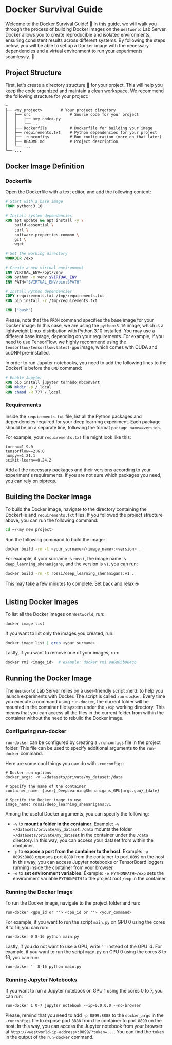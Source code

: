 # Docker Survival Guide

Welcome to the Docker Survival Guide! :whale: In this guide, we will walk you through the process of building Docker
images on the `Westworld` Lab Server. Docker allows you to create reproducible and isolated environments, ensuring
consistent results across
different systems. By following the steps below, you will be able to set up a Docker image with the necessary
dependencies and a virtual environment to run your experiments seamlessly. :robot:

## Project Structure

First, let's create a directory structure :file_folder: for your project. This will help you keep the code organized and
maintain a clean workspace. We recommend the following structure for your project:

```text
~
├── <my_project>        # Your project directory
│   ├── src                 # Source code for your project
│   │   ├── <my_code>.py
│   │   └── ...
│   ├── Dockerfile          # Dockerfile for building your image
│   ├── requirements.txt    # Python dependencies for your project
│   ├── .runconfigs         # Run configuration (more on that later)
│   ├── README.md           # Project description
│   └── ...
└── ...
```

## Docker Image Definition

### Dockerfile

Open the Dockerfile with a text editor, and add the following content:

```dockerfile
# Start with a base image
FROM python:3.10

# Install system dependencies
RUN apt update && apt install -y \
    build-essential \
    curl \
    software-properties-common \
    git \
    wget

# Set the working directory
WORKDIR /exp

# Create a new virtual environment
ENV VIRTUAL_ENV=/opt/venv
RUN python -m venv $VIRTUAL_ENV
ENV PATH="$VIRTUAL_ENV/bin:$PATH"

# Install Python dependencies
COPY requirements.txt /tmp/requirements.txt
RUN pip install -r /tmp/requirements.txt

CMD ["bash"]
```

Please, note that the `FROM` command specifies the base image for your Docker image. In this case, we are using the
`python:3.10` image, which is a lightweight Linux distribution with Python 3.10 installed. You may use a different base
image, depending on your requirements. For example, if you need to use TensorFlow, we highly recommend using the
`tensorflow/tensorflow:latest-gpu` image, which comes with CUDA and cuDNN pre-installed.

In order to run Jupyter notebooks, you need to add the following lines to the Dockerfile before the `CMD` command:

```dockerfile
# Enable Jupyter
RUN pip install jupyter tornado nbconvert
RUN mkdir -p /.local
RUN chmod -R 777 /.local
```

### Requirements

Inside the `requirements.txt` file, list all the Python packages and dependencies required for your deep learning
experiment. Each package should be on a separate line, following the format `package_name==version`.

For example, your `requirements.txt` file might look like this:

```text
torch==1.9.0
tensorflow==2.6.0
numpy==1.21.1
scikit-learn==0.24.2
```

Add all the necessary packages and their versions according to your experiment's requirements. If you are not sure
which packages you need, you can rely on [pipreqs](https://github.com/bndr/pipreqs).

## Building the Docker Image

To build the Docker image, navigate to the directory containing the Dockerfile and `requirements.txt`
files. If you followed the project structure above, you can run the following command:

```bash
cd ~/<my_new_project>
```

Run the following command to build the image:

```bash
docker build -rm -t <your_surname>/<image_name>:<version> .
```

For example, if your surname is `rossi`, the image name is `deep_learning_shenanigans`, and the version is `v1`, you can
run:

```bash
docker build -rm -t rossi/deep_learning_shenanigans:v1 .
```

This may take a few minutes to complete. Set back and relax :coffee:

## Listing Docker Images

To list all the Docker images on `Westworld`, run:

```bash
docker image list
```

If you want to list only the images you created, run:

```bash
docker image list | grep <your_surname>
```

Lastly, if you want to remove one of your images, run:

```bash
docker rmi <image_id>  # example: docker rmi 9a6d05b964cb
```

## Running the Docker Image

The `Westworld` Lab Server relies on a user-friendly script :nerd: to help you launch experiments with Docker.
The script is called `run-docker`.
Every time you execute a command using `run-docker`, the current folder will be
mounted in the container file system under the `/exp` working directory. This means that you can access all the files
in the current folder from within the container without the need to rebuild the Docker image.

### Configuring run-docker

`run-docker` can be configured by creating a `.runconfigs` file in the project folder. This file can be used to specify
additional arguments to the `run-docker` command.

Here are some cool things you can do with `.runconfigs`:

```text
# Docker run options
docker_args: -v ~/datasets/private/my_dataset:/data

# Specify the name of the container
container_name: {user}_DeepLearningShenanigans_GPU{args.gpu}_{date}

# Specify the Docker image to use
image_name: rossi/deep_learning_shenanigans:v1
```

Among the useful Docker arguments, you can specify the following:

* `-v` to **mount a folder in the container**. Example: `-v ~/datasets/private/my_dataset:/data` mounts the folder
  `~/datasets/private/my_dataset` in the container under the `/data` directory. In this way, you can access your dataset
  from within the container.
* `-p` to **expose a port from the container to the host**. Example: `-p 8899:8888` exposes port `8888` from the
  container to port `8899` on the host. In this way, you can access Jupyter notebooks or TensorBoard loggers running
  inside the container from your browser.
* `-e` to **set environment variables**. Example: `-e PYTHONPATH=/exp` sets the environment variable `PYTHONPATH` to the
  project root `/exp` in the container.

### Running the Docker Image

To run the Docker image, navigate to the project folder and run:

```text
run-docker <gpu_id or ''> <cpu_id or ''> <your_command>
```

For example, if you want to run the script `main.py` on GPU 0 using the cores 8 to 16, you can run:

```text
run-docker 0 8-16 python main.py
```

Lastly, if you do not want to use a GPU, write `''` instead of the GPU id. For example, if you want to run the script
`main.py` on CPU 0 using the cores 8 to 16, you can run:

```text
run-docker '' 8-16 python main.py
```

### Running Jupyter Notebooks

If you want to run a Jupyter notebook on GPU 1 using the cores 0 to 7, you can run:

```text
run-docker 1 0-7 jupyter notebook --ip=0.0.0.0 --no-browser
```

Please, remind that you need to add `-p 8899:8888` to the `docker_args` in the `.runconfigs` file to expose port `8888`
from the container to port `8899` on the host. In this way, you can access the Jupyter notebook from your browser at
`http://<westworld-ip-address>:8899/?token=...`. You can find the `token` in the output of the `run-docker` command.
